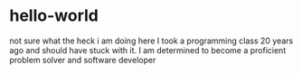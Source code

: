 # hello-world
not sure what the heck i am doing here
I took a programming class 20 years ago and should have stuck with it. I am determined to become a proficient problem solver and software developer
